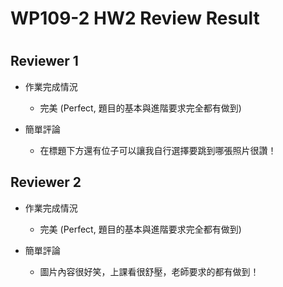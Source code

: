 
WP109-2 HW2 Review Result
=========================

# 

## Reviewer 1
- 作業完成情況
	- 完美 (Perfect, 題目的基本與進階要求完全都有做到)

- 簡單評論
	- 在標題下方還有位子可以讓我自行選擇要跳到哪張照片很讚！


## Reviewer 2
- 作業完成情況
	- 完美 (Perfect, 題目的基本與進階要求完全都有做到)

- 簡單評論
	- 圖片內容很好笑，上課看很舒壓，老師要求的都有做到！

